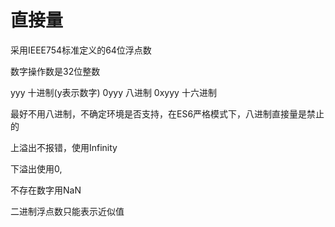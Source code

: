 # 直接量

采用IEEE754标准定义的64位浮点数

数字操作数是32位整数

yyy	十进制(y表示数字)	0yyy	八进制	0xyyy	十六进制

最好不用八进制，不确定环境是否支持，在ES6严格模式下，八进制直接量是禁止的

上溢出不报错，使用Infinity

下溢出使用0,

不存在数字用NaN

二进制浮点数只能表示近似值